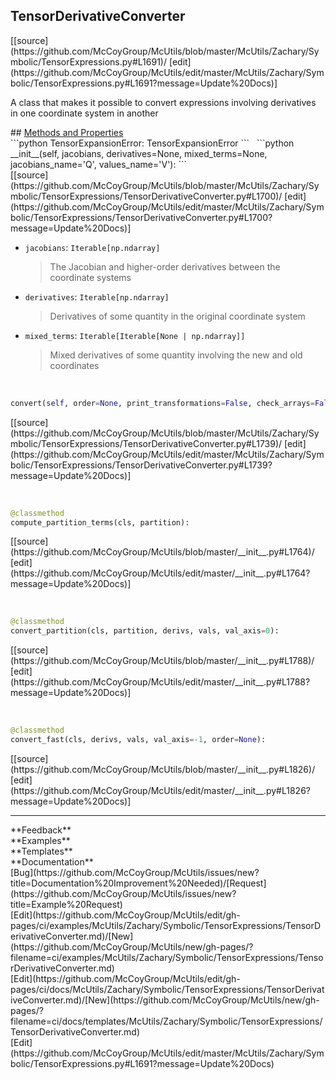 ## <a id="McUtils.McUtils.Zachary.Symbolic.TensorExpressions.TensorDerivativeConverter">TensorDerivativeConverter</a> 

<div class="docs-source-link" markdown="1">
[[source](https://github.com/McCoyGroup/McUtils/blob/master/McUtils/Zachary/Symbolic/TensorExpressions.py#L1691)/
[edit](https://github.com/McCoyGroup/McUtils/edit/master/McUtils/Zachary/Symbolic/TensorExpressions.py#L1691?message=Update%20Docs)]
</div>

A class that makes it possible to convert expressions
involving derivatives in one coordinate system in another







<div class="collapsible-section">
 <div class="collapsible-section collapsible-section-header" markdown="1">
## <a class="collapse-link" data-toggle="collapse" href="#methods" markdown="1"> Methods and Properties</a> <a class="float-right" data-toggle="collapse" href="#methods"><i class="fa fa-chevron-down"></i></a>
 </div>
 <div class="collapsible-section collapsible-section-body collapse show" id="methods" markdown="1">
 ```python
TensorExpansionError: TensorExpansionError
```
<a id="McUtils.McUtils.Zachary.Symbolic.TensorExpressions.TensorDerivativeConverter.__init__" class="docs-object-method">&nbsp;</a> 
```python
__init__(self, jacobians, derivatives=None, mixed_terms=None, jacobians_name='Q', values_name='V'): 
```
<div class="docs-source-link" markdown="1">
[[source](https://github.com/McCoyGroup/McUtils/blob/master/McUtils/Zachary/Symbolic/TensorExpressions/TensorDerivativeConverter.py#L1700)/
[edit](https://github.com/McCoyGroup/McUtils/edit/master/McUtils/Zachary/Symbolic/TensorExpressions/TensorDerivativeConverter.py#L1700?message=Update%20Docs)]
</div>

  - `jacobians`: `Iterable[np.ndarray]`
    > The Jacobian and higher-order derivatives between the coordinate systems
  - `derivatives`: `Iterable[np.ndarray]`
    > Derivatives of some quantity in the original coordinate system
  - `mixed_terms`: `Iterable[Iterable[None | np.ndarray]]`
    > Mixed derivatives of some quantity involving the new and old coordinates


<a id="McUtils.McUtils.Zachary.Symbolic.TensorExpressions.TensorDerivativeConverter.convert" class="docs-object-method">&nbsp;</a> 
```python
convert(self, order=None, print_transformations=False, check_arrays=False): 
```
<div class="docs-source-link" markdown="1">
[[source](https://github.com/McCoyGroup/McUtils/blob/master/McUtils/Zachary/Symbolic/TensorExpressions/TensorDerivativeConverter.py#L1739)/
[edit](https://github.com/McCoyGroup/McUtils/edit/master/McUtils/Zachary/Symbolic/TensorExpressions/TensorDerivativeConverter.py#L1739?message=Update%20Docs)]
</div>


<a id="McUtils.McUtils.Zachary.Symbolic.TensorExpressions.TensorDerivativeConverter.compute_partition_terms" class="docs-object-method">&nbsp;</a> 
```python
@classmethod
compute_partition_terms(cls, partition): 
```
<div class="docs-source-link" markdown="1">
[[source](https://github.com/McCoyGroup/McUtils/blob/master/__init__.py#L1764)/
[edit](https://github.com/McCoyGroup/McUtils/edit/master/__init__.py#L1764?message=Update%20Docs)]
</div>


<a id="McUtils.McUtils.Zachary.Symbolic.TensorExpressions.TensorDerivativeConverter.convert_partition" class="docs-object-method">&nbsp;</a> 
```python
@classmethod
convert_partition(cls, partition, derivs, vals, val_axis=0): 
```
<div class="docs-source-link" markdown="1">
[[source](https://github.com/McCoyGroup/McUtils/blob/master/__init__.py#L1788)/
[edit](https://github.com/McCoyGroup/McUtils/edit/master/__init__.py#L1788?message=Update%20Docs)]
</div>


<a id="McUtils.McUtils.Zachary.Symbolic.TensorExpressions.TensorDerivativeConverter.convert_fast" class="docs-object-method">&nbsp;</a> 
```python
@classmethod
convert_fast(cls, derivs, vals, val_axis=-1, order=None): 
```
<div class="docs-source-link" markdown="1">
[[source](https://github.com/McCoyGroup/McUtils/blob/master/__init__.py#L1826)/
[edit](https://github.com/McCoyGroup/McUtils/edit/master/__init__.py#L1826?message=Update%20Docs)]
</div>
 </div>
</div>












---


<div markdown="1" class="text-secondary">
<div class="container">
  <div class="row">
   <div class="col" markdown="1">
**Feedback**   
</div>
   <div class="col" markdown="1">
**Examples**   
</div>
   <div class="col" markdown="1">
**Templates**   
</div>
   <div class="col" markdown="1">
**Documentation**   
</div>
   <div class="col" markdown="1">
   
</div>
   <div class="col" markdown="1">
   
</div>
   <div class="col" markdown="1">
   
</div>
</div>
  <div class="row">
   <div class="col" markdown="1">
[Bug](https://github.com/McCoyGroup/McUtils/issues/new?title=Documentation%20Improvement%20Needed)/[Request](https://github.com/McCoyGroup/McUtils/issues/new?title=Example%20Request)   
</div>
   <div class="col" markdown="1">
[Edit](https://github.com/McCoyGroup/McUtils/edit/gh-pages/ci/examples/McUtils/Zachary/Symbolic/TensorExpressions/TensorDerivativeConverter.md)/[New](https://github.com/McCoyGroup/McUtils/new/gh-pages/?filename=ci/examples/McUtils/Zachary/Symbolic/TensorExpressions/TensorDerivativeConverter.md)   
</div>
   <div class="col" markdown="1">
[Edit](https://github.com/McCoyGroup/McUtils/edit/gh-pages/ci/docs/McUtils/Zachary/Symbolic/TensorExpressions/TensorDerivativeConverter.md)/[New](https://github.com/McCoyGroup/McUtils/new/gh-pages/?filename=ci/docs/templates/McUtils/Zachary/Symbolic/TensorExpressions/TensorDerivativeConverter.md)   
</div>
   <div class="col" markdown="1">
[Edit](https://github.com/McCoyGroup/McUtils/edit/master/McUtils/Zachary/Symbolic/TensorExpressions.py#L1691?message=Update%20Docs)   
</div>
   <div class="col" markdown="1">
   
</div>
   <div class="col" markdown="1">
   
</div>
   <div class="col" markdown="1">
   
</div>
</div>
</div>
</div>